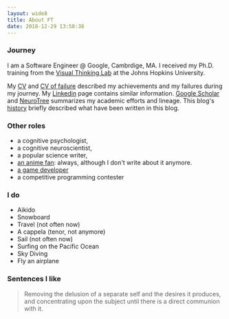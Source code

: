 ```yaml
---
layout: wide8
title: About FT
date: 2018-12-29 13:58:38
---
```


### Journey

I am a Software Engineer @ Google, Cambrdige, MA. I received my Ph.D. training from the [Visual Thinking Lab](http://www.jhuvisualthinkinglab.com/) at the Johns Hopkins University.

My [CV](ft-cv) and [CV of failure](ft-failure-cv) described my achievements and my failures during my journey. My [Linkedin](https://www.linkedin.com/in/feitong-yang-88088a55/) page contains similar information. [Google Scholar](http://scholar.google.com/citations?user=94Xx9u0AAAAJ) and [NeuroTree](http://neurotree.org/neurotree/tree.php?pid=65050) summarizes my academic efforts and lineage. This blog's [history](blog-history) briefly described what have been written in this blog.

### Other roles

- a cognitive psychologist,
- a cognitive neuroscientist,
- a popular science writer,
- [an anime fan](http://ftanime.github.io): always, although I don't write about it anymore.
- [a game developer](https://en.dropzone.gameforge.com/landing/)
- a competitive programming contester

### I do

- Aikido
- Snowboard
- Travel (not often now)
- A cappela (tenor, not anymore)
- Sail (not often now)
- Surfing on the Pacific Ocean
- Sky Diving
- Fly an airplane

### Sentences I like

> Removing the delusion of a separate self and the desires it produces, and concentrating upon the subject until there is a direct communion with it.
